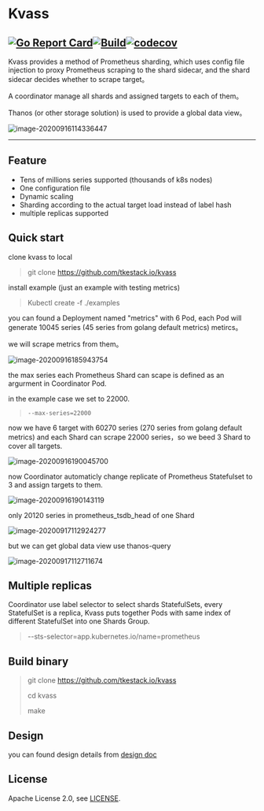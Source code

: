 # Kvass

[![Go Report Card](https://goreportcard.com/badge/github.com/tkestack/kvass)](https://goreportcard.com/report/github.com/tkestack/kvass)[![Build](https://github.com/tkestack/kvass/workflows/Build/badge.svg?branch=master)]()[![codecov](https://codecov.io/gh/tkestack/kvass/branch/master/graph/badge.svg)](https://codecov.io/gh/tkestack/kvass)
------

Kvass provides a method of Prometheus sharding, which uses config file injection to proxy Prometheus scraping to the shard sidecar, and the shard sidecar decides whether to scrape target。

A coordinator manage all shards  and assigned targets to each of them。

Thanos (or other storage solution) is used to provide a global data view。

![image-20200916114336447](./README.assets/image-20200916114336447.png)

------

## Feature

* Tens of millions series supported (thousands of k8s nodes)
* One configuration file
* Dynamic scaling
* Sharding according to the actual target load instead of label hash
* multiple replicas supported

## Quick start 

clone kvass to local 

> git clone https://github.com/tkestack.io/kvass

install example (just an example with testing metrics)

> Kubectl create -f ./examples

you can found a Deployment named "metrics" with 6 Pod, each Pod will generate 10045 series (45 series from golang default metrics) metircs。

we will scrape metrics from them。

![image-20200916185943754](./README.assets/image-20200916185943754.png)

the max series each Prometheus Shard can scape is defined as an argurment in Coordinator Pod.

in the example case we set to 22000.

> ```
> --max-series=22000
> ```

now we have 6 target with 60270 series  (270 series from golang default metrics)  and each Shard can scrape 22000 series，so we beed 3 Shard to cover all targets.

![image-20200916190045700](./README.assets/image-20200916190045700.png)

now Coordinator  automaticly change replicate of Prometheus Statefulset to 3 and assign targets to them.

![image-20200916190143119](./README.assets/image-20200916190143119.png)

only 20120 series in prometheus_tsdb_head of one Shard

![image-20200917112924277](./README.assets/image-20200917112924277.png)

but we can get global data view use thanos-query

![image-20200917112711674](./README.assets/image-20200917112711674.png)

## Multiple replicas

Coordinator use label selector to select shards StatefulSets, every StatefulSet is a replica, Kvass puts together Pods with same index of different StatefulSet into one Shards Group.

> --sts-selector=app.kubernetes.io/name=prometheus

## Build binary

> git clone https://github.com/tkestack.io/kvass
>
> cd kvass
>
> make 

## Design

you can found design details from [design doc](./documents/design.md)

## License
Apache License 2.0, see [LICENSE](./LICENSE).

